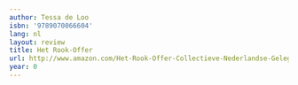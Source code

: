 ```yaml
---
author: Tessa de Loo
isbn: '9789070066604'
lang: nl
layout: review
title: Het Rook-Offer
url: http://www.amazon.com/Het-Rook-Offer-Collectieve-Nederlandse-Gelegenheid/dp/9070066602?SubscriptionId=0VMG0VFGBMRWVRA58R02&tag=ldvd-20&linkCode=xm2&camp=2025&creative=165953&creativeASIN=9070066602
year: 0
---
```


